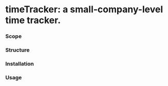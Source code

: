 # timeTracker: a small-company-level time tracker.

### Scope

### Structure

### Installation

### Usage
